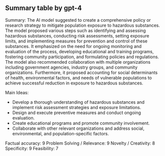 ## Summary table by gpt-4
Summary: 
The AI model suggested to create a comprehensive policy or research strategy to mitigate population exposure to hazardous substances. The model proposed various steps such as identifying and assessing hazardous substances, conducting risk assessments, setting exposure limits, and implementing measures for prevention and control of these substances. It emphasized on the need for ongoing monitoring and evaluation of the process, developing educational and training programs, fostering community participation, and formulating policies and regulations. The model also recommended collaboration with multiple organizations including government agencies, industry groups, and community organizations. Furthermore, it proposed accounting for social determinants of health, environmental factors, and needs of vulnerable populations to achieve successful reduction in exposure to hazardous substances. 

Main Ideas: 
- Develop a thorough understanding of hazardous substances and implement risk assessment strategies and exposure limitations.
- Design and execute preventive measures and conduct ongoing evaluation.
- Create educational programs and promote community involvement.
- Collaborate with other relevant organizations and address social, environmental, and population-specific factors.

Factual accuracy: 9
Problem Solving / Relevance: 9
Novelty / Creativity: 8
Specificity: 9
Feasibility: 7